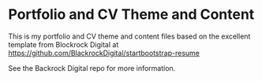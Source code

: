 # Portfolio and CV Theme and Content

This is my portfolio and CV theme and content files based on the excellent template from Blockrock Digital at https://github.com/BlackrockDigital/startbootstrap-resume

See the Backrock Digital repo for more information.

